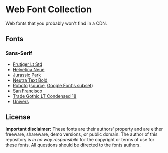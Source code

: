# Web Font Collection

Web fonts that you probably won't find in a CDN.


## Fonts


### Sans-Serif

* [Frutiger Lt Std](https://github.com/AllThingsSmitty/fonts/tree/master/FrutigerLtStd)
* [Helvetica Neue](https://github.com/AllThingsSmitty/fonts/tree/master/HelveticaNeue)
* [Jurassic Park](https://github.com/AllThingsSmitty/fonts/tree/master/JurassicPark)
* [Neutra Text Bold](https://github.com/AllThingsSmitty/fonts/tree/master/NeutraTextBold)
* [Roboto](https://github.com/AllThingsSmitty/fonts/tree/master/Roboto) ([source](), [Google Font's subset](https://fonts.google.com/specimen/Roboto))
* [San Francisco](https://github.com/AllThingsSmitty/fonts/tree/master/SanFrancisco)
* [Trade Gothic LT Condensed 18](https://github.com/AllThingsSmitty/fonts/tree/master/TradeGothicLtCondensed18)
* [Univers](https://github.com/AllThingsSmitty/fonts/tree/master/Univers)


## License

**Important disclaimer:** These fonts are their authors' property and are either freeware, shareware, demo versions, or public domain. The author of this repository is _in no way responsibile_ for the copyright or terms of use for these fonts. All questions should be directed to the fonts authors.
